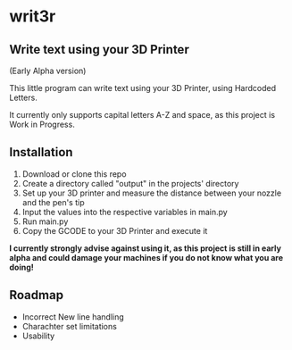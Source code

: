 # writ3r
## Write text using your 3D Printer

(Early Alpha version)

This little program can write text using your 3D Printer, using Hardcoded Letters.

It currently only supports capital letters A-Z and space, as this project is Work in Progress.

## Installation

1. Download or clone this repo
2. Create a directory called "output" in the projects' directory
3. Set up your 3D printer and measure the distance between your nozzle and the pen's tip
4. Input the values into the respective variables in main.py
5. Run main.py
6. Copy the GCODE to your 3D Printer and execute it

**I currently strongly advise against using it, as this project is still in early alpha and could damage your machines if you do not know what you are doing!**

## Roadmap
- Incorrect New line handling
- Charachter set limitations
- Usability
